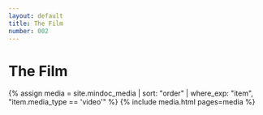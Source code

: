 ```yaml
---
layout: default
title: The Film
number: 002
---
```


# The Film

{% assign media = site.mindoc_media | sort: "order" | where_exp: "item", "item.media_type == 'video'" %} 
{% include media.html pages=media %}



